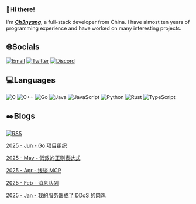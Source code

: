 ### 👋Hi there!

I'm [***Ch3nyang***](https://ch3nyang.top), a full-stack developer from China. I have almost ten years of programming experience and have worked on many interesting projects.

## 🌐Socials

[![Email](https://img.shields.io/badge/Email-mail@ch3nyang.top-%23D14836.svg?style=for-the-badge&logo=Gmail&logoColor=white)](mailto:mail@ch3nyang.top) [![Twitter](https://img.shields.io/badge/Twitter-@ch3nyang-%23000000.svg?style=for-the-badge&logo=X&logoColor=white)](https://twitter.com/ch3nyang) [![Discord](https://img.shields.io/badge/Discord-@ch3nyang-%237289DA.svg?style=for-the-badge&logo=Discord&logoColor=white)](https://discordapp.com/users/1011904467303673888)

## 💻Languages

![C](https://img.shields.io/badge/c-%2300599C.svg?style=for-the-badge&logo=c&logoColor=white) ![C++](https://img.shields.io/badge/c++-%2300599C.svg?style=for-the-badge&logo=c%2B%2B&logoColor=white) ![Go](https://img.shields.io/badge/go-%2300ADD8.svg?style=for-the-badge&logo=go&logoColor=white) ![Java](https://img.shields.io/badge/Java-%23ED8B00.svg?style=for-the-badge&logo=openjdk&logoColor=white) ![JavaScript](https://img.shields.io/badge/javascript-%23F7DF1E.svg?style=for-the-badge&logo=javascript&logoColor=000) ![Python](https://img.shields.io/badge/python-3670A0?style=for-the-badge&logo=python&logoColor=white) ![Rust](https://img.shields.io/badge/rust-%23000000.svg?style=for-the-badge&logo=rust&logoColor=white) ![TypeScript](https://img.shields.io/badge/typescript-%23007ACC.svg?style=for-the-badge&logo=typescript&logoColor=white)

## ✒️Blogs

[![RSS](https://img.shields.io/badge/rss-subscribe-%23FFA500.svg?style=for-the-badge&logo=rss&logoColor=white)](https://blog.ch3nyang.top/feed.xml)

<!-- BLOG-POST-LIST:START --><p><a href="https://blog.ch3nyang.top/post/go%E9%A1%B9%E7%9B%AE%E7%BB%84%E7%BB%87/">2025 - Jun - Go 项目组织</a></p><p><a href="https://blog.ch3nyang.top/post/%E4%BD%8E%E6%95%88%E7%9A%84%E6%AD%A3%E5%88%99%E8%A1%A8%E8%BE%BE%E5%BC%8F/">2025 - May - 低效的正则表达式</a></p><p><a href="https://blog.ch3nyang.top/post/%E6%B5%85%E8%B0%88MCP/">2025 - Apr - 浅谈 MCP</a></p><p><a href="https://blog.ch3nyang.top/post/%E6%B6%88%E6%81%AF%E9%98%9F%E5%88%97/">2025 - Feb - 消息队列</a></p><p><a href="https://blog.ch3nyang.top/post/%E6%88%91%E7%9A%84%E6%9C%8D%E5%8A%A1%E5%99%A8%E6%88%90%E4%BA%86DDoS%E7%9A%84%E8%82%89%E9%B8%A1/">2025 - Jan - 我的服务器成了 DDoS 的肉鸡</a></p><!-- BLOG-POST-LIST:END -->
